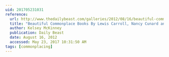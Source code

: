 ```yaml
---
uid: 201705231031
reference:
  url: http://www.thedailybeast.com/galleries/2012/08/16/beautiful-commonplace-books-by-lewis-carroll-nancy-cunard-and-more-photos
  title: "Beautiful Commonplace Books By Lewis Carroll, Nancy Cunard and More (Photos)"
  author: Kelsey McKinney
  publication: Daily Beast
  date: August 16, 2012
  accessed: May 23, 2017 10:31:50 AM
tags: [commonplacing]
---
```

